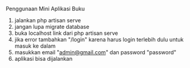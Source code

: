 Penggunaan Mini Aplikasi Buku

1. jalankan php artisan serve
2. jangan lupa migrate database
3. buka localhost link dari php artisan serve
4. jika error tambahkan "/login" karena harus login terlebih dulu untuk masuk ke dalam
5. masukkan email "admin@gmail.com" dan password "password"
6. aplikasi bisa dijalankan
